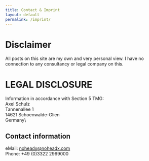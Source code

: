 ```yaml
---
title: Contact & Imprint
layout: default 
permalink: /imprint/
---
```

# Disclaimer
All posts on this site are my own and very personal view. I have no connection to any consultancy or legal company on this.

# LEGAL DISCLOSURE
Information in accordance with Section 5 TMG:\
Axel Schulz\
Tannenallee 1\
14621 Schoenwalde-Glien\
Germany\

## Contact information
eMail: noheadx@noheadx.com\
Phone: +49 (0)3322 2969000